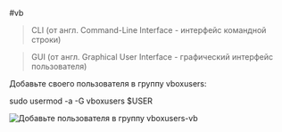 #vb

> CLI (от англ. Command-Line Interface - интерфейс командной строки)

> GUI (от англ. Graphical User Interface - графический интерфейс пользователя)

Добавьте своего пользователя в группу vboxusers:

sudo usermod -a -G vboxusers $USER

![Добавьте пользователя в группу vboxusers-vb](/img/vAJSL6AwWyo.jpg)